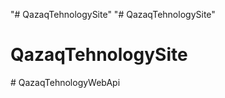 "# QazaqTehnologySite" 
"# QazaqTehnologySite" 
# QazaqTehnologySite
#   Q a z a q T e h n o l o g y W e b A p i  
 